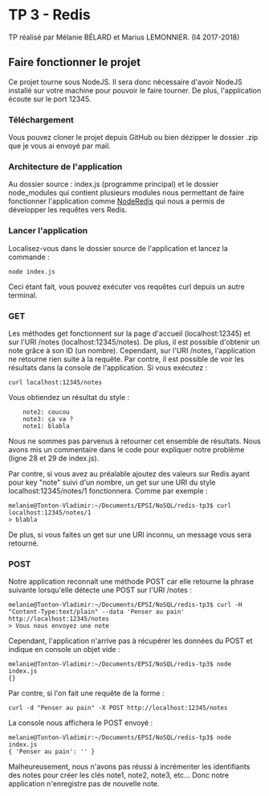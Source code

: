 # TP 3 - Redis

TP réalisé par Mélanie BÉLARD et Marius LEMONNIER. (I4 2017-2018)

## Faire fonctionner le projet

Ce projet tourne sous NodeJS. Il sera donc nécessaire d'avoir NodeJS installé sur votre machine pour pouvoir le faire tourner. De plus, l'application écoute sur le port 12345.

### Téléchargement

Vous pouvez cloner le projet depuis GitHub ou bien dézipper le dossier .zip que je vous ai envoyé par mail.

### Architecture de l'application

Au dossier source : index.js (programme principal) et le dossier node_modules qui contient plusieurs modules nous permettant de faire fonctionner l'application comme [NodeRedis](http://redis.js.org/#redis-commands) qui nous a permis de développer les requêtes vers Redis.

### Lancer l'application

Localisez-vous dans le dossier source de l'application et lancez la commande :

```
node index.js
```

Ceci étant fait, vous pouvez exécuter vos requêtes curl depuis un autre terminal.

### GET

Les méthodes get fonctionnent sur la page d'accueil (localhost:12345) et sur l'URI /notes (localhost:12345/notes). De plus, il est possible d'obtenir un note grâce à son ID (un nombre).
Cependant, sur l'URI /notes, l'application ne retourne rien suite à la requête. Par contre, il est possible de voir les résultats dans la console de l'application. Si vous exécutez :

```
curl localhost:12345/notes
```

Vous obtiendez un résultat du style :

```
    note2: coucou
    note3: ça va ?
    note1: blabla
```

Nous ne sommes pas parvenus à retourner cet ensemble de résultats. Nous avons mis un commentaire dans le code pour expliquer notre problème (ligne 28 et 29 de index.js).

Par contre, si vous avez au préalable ajoutez des valeurs sur Redis ayant pour key "note" suivi d'un nombre, un get sur une URI du style localhost:12345/notes/1 fonctionnera. Comme par exemple :

```
melanie@Tonton-Vladimir:~/Documents/EPSI/NoSQL/redis-tp3$ curl localhost:12345/notes/1
> blabla
```

De plus, si vous faites un get sur une URI inconnu, un message vous sera retourné.

### POST

Notre application reconnaît une méthode POST car elle retourne la phrase suivante lorsqu'elle détecte une POST sur l'URI /notes :

```
melanie@Tonton-Vladimir:~/Documents/EPSI/NoSQL/redis-tp3$ curl -H "Content-Type:text/plain" --data 'Penser au pain' http://localhost:12345/notes
> Vous nous envoyez une note
```

Cependant, l'application n'arrive pas à récupérer les données du POST et indique en console un objet vide :

```
melanie@Tonton-Vladimir:~/Documents/EPSI/NoSQL/redis-tp3$ node index.js 
{}
```

Par contre, si l'on fait une requête de la forme :

```
curl -d "Penser au pain" -X POST http://localhost:12345/notes
```

La console nous affichera le POST envoyé : 

```
melanie@Tonton-Vladimir:~/Documents/EPSI/NoSQL/redis-tp3$ node index.js 
{ 'Penser au pain': '' }
```

Malheureusement, nous n'avons pas réussi à incrémenter les identifiants des notes pour créer les clés note1, note2, note3, etc... Donc notre application n'enregistre pas de nouvelle note.